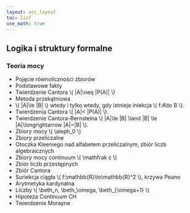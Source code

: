 ```yaml
---
layout: acc_layout
toc: lisf
use_math: true
---
```


Logika i struktury formalne
---

### Teoria mocy

* Pojęcie równoliczności zbiorów
* Podstawowe fakty
* Twierdzenie Cantora \\( |A|\neq |P(A)| \\)
* Metoda przekątniowa
* \\( |A|\le |B| \\) wtedy i tylko wtedy, gdy istnieje iniekcja \\( f:A\to B \\).
* Twierdzenia Cantora \\( |A|< |P(A)| \\).
* Twierdzenie Cantora-Bernsteina \\( |A|\le |B| \land |B| \le |A|\longrightarrow |A|=|B| \\).
* Zbiory mocy \\( \aleph_0 \\)
* Zbiory przeliczalne
* Otoczka Kleeniego nad alfabetem przeliczalnym, zbiór liczb algebraicznych
* Zbiory mocy continuum \\( \mathfrak c \\)
* Zbiór liczb przestępnych
* Zbiór Cantora
* Suriekcja ciągła \\( f:\mathbb{R}\to\mathbb{R}^2 \\), krzywa Peano
* Arytmetyka kardynalna
* Liczby \\( \beth_n, \beth_\omega, \beth_{\omega+1} \\)
* Hipoteza Continuum CH
* Twierdzenie Morayne